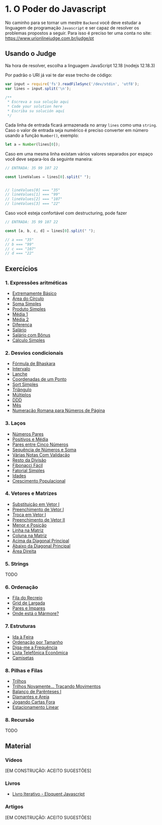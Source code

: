 # 1. O Poder do Javascript

No caminho para se tornar um mestre `Backend` você deve estudar a linguagem de programação `Javascript` e ser capaz de resolver os problemas propostos a seguir. Para isso é preciso ter uma conta no site: <https://www.urionlinejudge.com.br/judge/pt>

## Usando o Judge

Na hora de resolver, escolha a linguagem JavaScript 12.18 (nodejs 12.18.3)

Por padrão o URI já vai te dar esse trecho de código:

```javascript
var input = require('fs').readFileSync('/dev/stdin', 'utf8');
var lines = input.split('\n');

/**
 * Escreva a sua solução aqui
 * Code your solution here
 * Escriba su solución aquí
 */
```

Cada linha de entrada ficará armazenada no array `lines` como uma `string`.
Caso o valor de entrada seja numérico é preciso converter em número usando a função `Number()`, exemplo:
```javascript
let a = Number(lines[0]);
```

Caso em uma mesma linha existam vários valores separados por espaço você deve separa-los da seguinte maneira:
```javascript
// ENTRADA: 35 99 107 22

const lineValues = lines[0].split(" ");


// lineValues[0] === "35"
// lineValues[1] === "99"
// lineValues[2] === "107"
// lineValues[3] === "22"
```

Caso você esteja confortável com destructuring, pode fazer

```javascript
// ENTRADA: 35 99 107 22

const [a, b, c, d] = lines[0].split(" ");

// a === "35"
// b === "99"
// c === "107"
// d === "22"
```

## Exercícios

### 1. Expressões aritméticas

* [Extremamente Básico](https://www.urionlinejudge.com.br/judge/pt/problems/view/1001)
* [Área do Círculo](https://www.urionlinejudge.com.br/judge/pt/problems/view/1002)
* [Soma Simples](https://www.urionlinejudge.com.br/judge/pt/problems/view/1003)
* [Produto Simples](https://www.urionlinejudge.com.br/judge/pt/problems/view/1004)
* [Média 1](https://www.urionlinejudge.com.br/judge/pt/problems/view/1005)
* [Média 2](https://www.urionlinejudge.com.br/judge/pt/problems/view/1006)
* [Diferença](https://www.urionlinejudge.com.br/judge/pt/problems/view/1007)
* [Salário](https://www.urionlinejudge.com.br/judge/pt/problems/view/1008)
* [Salário com Bônus](https://www.urionlinejudge.com.br/judge/pt/problems/view/1009)
* [Cálculo Simples](https://www.urionlinejudge.com.br/judge/pt/problems/view/1010)

### 2. Desvios condicionais

* [Fórmula de Bhaskara](https://www.urionlinejudge.com.br/judge/pt/problems/view/1036)
* [Intervalo](https://www.urionlinejudge.com.br/judge/pt/problems/view/1037)
* [Lanche](https://www.urionlinejudge.com.br/judge/pt/problems/view/1038)
* [Coordenadas de um Ponto](https://www.urionlinejudge.com.br/judge/pt/problems/view/1041)
* [Sort Simples](https://www.urionlinejudge.com.br/judge/pt/problems/view/1042)
* [Triângulo](https://www.urionlinejudge.com.br/judge/pt/problems/view/1043)
* [Múltiplos](https://www.urionlinejudge.com.br/judge/pt/problems/view/1044)
* [DDD](https://www.urionlinejudge.com.br/judge/pt/problems/view/1050)
* [Mês](https://www.urionlinejudge.com.br/judge/pt/problems/view/1052)
* [Numeração Romana para Números de Página](https://www.urionlinejudge.com.br/judge/pt/problems/view/1960)

### 3. Laços

* [Números Pares](https://www.urionlinejudge.com.br/judge/pt/problems/view/1059)
* [Positivos e Média](https://www.urionlinejudge.com.br/judge/pt/problems/view/1064)
* [Pares entre Cinco Números](https://www.urionlinejudge.com.br/judge/pt/problems/view/1065)
* [Sequência de Números e Soma](https://www.urionlinejudge.com.br/judge/pt/problems/view/1101)
* [Várias Notas Com Validação](https://www.urionlinejudge.com.br/judge/pt/problems/view/1118)
* [Resto da Divisão](https://www.urionlinejudge.com.br/judge/pt/problems/view/1133)
* [Fibonacci Fácil](https://www.urionlinejudge.com.br/judge/pt/problems/view/1151)
* [Fatorial Simples](https://www.urionlinejudge.com.br/judge/pt/problems/view/1153)
* [Idades](https://www.urionlinejudge.com.br/judge/pt/problems/view/1154)
* [Crescimento Populacional](https://www.urionlinejudge.com.br/judge/pt/problems/view/1160)

### 4. Vetores e Matrizes

* [Substituição em Vetor I](https://www.urionlinejudge.com.br/judge/pt/problems/view/1172)
* [Preenchimento de Vetor I](https://www.urionlinejudge.com.br/judge/pt/problems/view/1173)
* [Troca em Vetor I](https://www.urionlinejudge.com.br/judge/pt/problems/view/1175)
* [Preenchimento de Vetor II](https://www.urionlinejudge.com.br/judge/pt/problems/view/1177)
* [Menor e Posição](https://www.urionlinejudge.com.br/judge/pt/problems/view/1180)
* [Linha na Matriz](https://www.urionlinejudge.com.br/judge/pt/problems/view/1181)
* [Coluna na Matriz](https://www.urionlinejudge.com.br/judge/pt/problems/view/1182)
* [Acima da Diagonal Principal](https://www.urionlinejudge.com.br/judge/pt/problems/view/1183)
* [Abaixo da Diagonal Principal](https://www.urionlinejudge.com.br/judge/pt/problems/view/1184)
* [Área Direita](https://www.urionlinejudge.com.br/judge/pt/problems/view/1190)

### 5. Strings

TODO

### 6. Ordenação

* [Fila do Recreio](https://www.urionlinejudge.com.br/judge/pt/problems/view/1548)
* [Grid de Largada](https://www.urionlinejudge.com.br/judge/pt/problems/view/1228)
* [Pares e Ímpares](https://www.urionlinejudge.com.br/judge/pt/problems/view/1259)
* [Onde está o Mármore?](https://www.urionlinejudge.com.br/judge/pt/problems/view/1025)

### 7. Estruturas

* [Ida à Feira](https://www.urionlinejudge.com.br/judge/pt/problems/view/1281)
* [Ordenação por Tamanho](https://www.urionlinejudge.com.br/judge/pt/problems/view/1244)
* [Diga-me a Frequência](https://www.urionlinejudge.com.br/judge/pt/problems/view/1251)
* [Lista Telefônica Econômica](https://www.urionlinejudge.com.br/judge/pt/problems/view/1211)
* [Camisetas](https://www.urionlinejudge.com.br/judge/pt/problems/view/1258)

### 8. Pilhas e Filas

* [Trilhos](https://www.urionlinejudge.com.br/judge/pt/problems/view/1062)
* [Trilhos Novamente... Traçando Movimentos](https://www.urionlinejudge.com.br/judge/pt/problems/view/1063)
* [Balanço de Parênteses I](https://www.urionlinejudge.com.br/judge/pt/problems/view/1068)
* [Diamantes e Areia](https://www.urionlinejudge.com.br/judge/pt/problems/view/1069)
* [Jogando Cartas Fora](https://www.urionlinejudge.com.br/judge/pt/problems/view/1110)
* [Estacionamento Linear](https://www.urionlinejudge.com.br/judge/pt/problems/view/1523)

### 8. Recursão

TODO


## Material

### Vídeos

[EM CONSTRUÇÃO: ACEITO SUGESTÕES]

### Livros

* [Livro Iterativo - Eloquent Javascript](https://eloquentjavascript.net/index.html)

### Artigos

[EM CONSTRUÇÃO: ACEITO SUGESTÕES]

